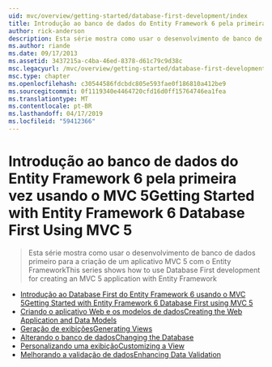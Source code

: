 ```yaml
---
uid: mvc/overview/getting-started/database-first-development/index
title: Introdução ao banco de dados do Entity Framework 6 pela primeira vez usando o MVC 5 | Microsoft Docs
author: rick-anderson
description: Esta série mostra como usar o desenvolvimento de banco de dados primeiro para a criação de um aplicativo MVC 5 com o Entity Framework
ms.author: riande
ms.date: 09/17/2013
ms.assetid: 3437215a-c4ba-46ed-8378-d61c79c9d38c
msc.legacyurl: /mvc/overview/getting-started/database-first-development
msc.type: chapter
ms.openlocfilehash: c30544586fdcbdc805e593fae0f186810a412be9
ms.sourcegitcommit: 0f1119340e4464720cfd16d0ff15764746ea1fea
ms.translationtype: MT
ms.contentlocale: pt-BR
ms.lasthandoff: 04/17/2019
ms.locfileid: "59412366"
---
```

# <a name="getting-started-with-entity-framework-6-database-first-using-mvc-5"></a><span data-ttu-id="9c02f-103">Introdução ao banco de dados do Entity Framework 6 pela primeira vez usando o MVC 5</span><span class="sxs-lookup"><span data-stu-id="9c02f-103">Getting Started with Entity Framework 6 Database First Using MVC 5</span></span>

> <span data-ttu-id="9c02f-104">Esta série mostra como usar o desenvolvimento de banco de dados primeiro para a criação de um aplicativo MVC 5 com o Entity Framework</span><span class="sxs-lookup"><span data-stu-id="9c02f-104">This series shows how to use Database First development for creating an MVC 5 application with Entity Framework</span></span>


- [<span data-ttu-id="9c02f-105">Introdução ao Database First do Entity Framework 6 usando o MVC 5</span><span class="sxs-lookup"><span data-stu-id="9c02f-105">Getting Started with Entity Framework 6 Database First using MVC 5</span></span>](setting-up-database.md)
- [<span data-ttu-id="9c02f-106">Criando o aplicativo Web e os modelos de dados</span><span class="sxs-lookup"><span data-stu-id="9c02f-106">Creating the Web Application and Data Models</span></span>](creating-the-web-application.md)
- [<span data-ttu-id="9c02f-107">Geração de exibições</span><span class="sxs-lookup"><span data-stu-id="9c02f-107">Generating Views</span></span>](generating-views.md)
- [<span data-ttu-id="9c02f-108">Alterando o banco de dados</span><span class="sxs-lookup"><span data-stu-id="9c02f-108">Changing the Database</span></span>](changing-the-database.md)
- [<span data-ttu-id="9c02f-109">Personalizando uma exibição</span><span class="sxs-lookup"><span data-stu-id="9c02f-109">Customizing a View</span></span>](customizing-a-view.md)
- [<span data-ttu-id="9c02f-110">Melhorando a validação de dados</span><span class="sxs-lookup"><span data-stu-id="9c02f-110">Enhancing Data Validation</span></span>](enhancing-data-validation.md)
